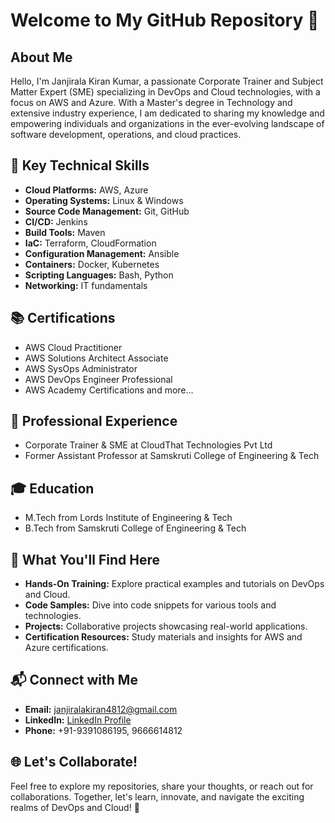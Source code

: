 # Welcome to My GitHub Repository 🚀

## About Me

Hello, I'm Janjirala Kiran Kumar, a passionate Corporate Trainer and Subject Matter Expert (SME) specializing in DevOps and Cloud technologies, with a focus on AWS and Azure. With a Master's degree in Technology and extensive industry experience, I am dedicated to sharing my knowledge and empowering individuals and organizations in the ever-evolving landscape of software development, operations, and cloud practices.

## 🔧 Key Technical Skills

- **Cloud Platforms:** AWS, Azure
- **Operating Systems:** Linux & Windows
- **Source Code Management:** Git, GitHub
- **CI/CD:** Jenkins
- **Build Tools:** Maven
- **IaC:** Terraform, CloudFormation
- **Configuration Management:** Ansible
- **Containers:** Docker, Kubernetes
- **Scripting Languages:** Bash, Python
- **Networking:** IT fundamentals

## 📚 Certifications

- AWS Cloud Practitioner
- AWS Solutions Architect Associate
- AWS SysOps Administrator
- AWS DevOps Engineer Professional
- AWS Academy Certifications and more...

## 🌟 Professional Experience

- Corporate Trainer & SME at CloudThat Technologies Pvt Ltd
- Former Assistant Professor at Samskruti College of Engineering & Tech

## 🎓 Education

- M.Tech from Lords Institute of Engineering & Tech
- B.Tech from Samskruti College of Engineering & Tech

## 🚀 What You'll Find Here

- **Hands-On Training:** Explore practical examples and tutorials on DevOps and Cloud.
- **Code Samples:** Dive into code snippets for various tools and technologies.
- **Projects:** Collaborative projects showcasing real-world applications.
- **Certification Resources:** Study materials and insights for AWS and Azure certifications.

## 📬 Connect with Me

- **Email:** janjiralakiran4812@gmail.com
- **LinkedIn:** [LinkedIn Profile](LinkedIn_Profile_Link)
- **Phone:** +91-9391086195, 9666614812

## 🌐 Let's Collaborate!

Feel free to explore my repositories, share your thoughts, or reach out for collaborations. Together, let's learn, innovate, and navigate the exciting realms of DevOps and Cloud! 🚀
